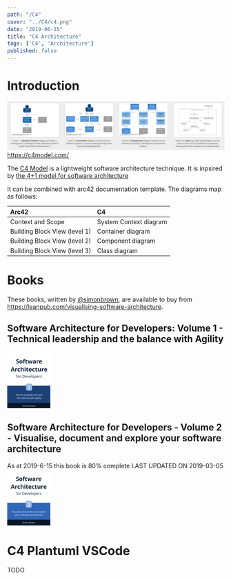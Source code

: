 ```yaml
---
path: "/C4"
cover: "../C4/c4.png"
date: "2019-06-15"
title: "C4 Architecture"
tags: ['C4', 'Architecture']
published: false
---
```




# Introduction

![C4](c4.png)
https://c4model.com/

The [C4 Model](https://c4model.com/) is a lightweight software architecture technique.
It is inpsired by [the 4+1 model for software architecture](https://en.wikipedia.org/wiki/4%2B1_architectural_view_model)

It can be combined with arc42 documentation template. The diagrams map as follows:

| Arc42         | C4        
|:------------- |:------------
| Context and Scope             | System Context diagram
| Building Block View (level 1) | Container diagram
| Building Block View (level 2) | Component diagram
| Building Block View (level 3) | Class diagram
 
# Books

These books, written by [@simonbrown](https://twitter.com/simonbrown), are available to buy from https://leanpub.com/visualising-software-architecture. 

## Software Architecture for Developers: Volume 1 - Technical leadership and the balance with Agility
![[Software Architecture for Developers: Volume 1 - Technical leadership and the balance with Agility](https://leanpub.com/b/software-architecture)](swarchv1.png)

## Software Architecture for Developers - Volume 2 - Visualise, document and explore your software architecture
As at 2019-6-15 this book is 80% complete LAST UPDATED ON 2019-03-05
![[Software Architecture for Developers - Volume 2 - Visualise, document and explore your software architecture](https://leanpub.com/visualising-software-architecture)](swarchv2.png)


# C4 Plantuml VSCode 
TODO